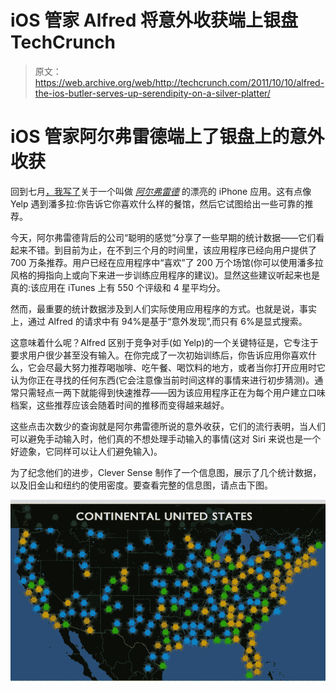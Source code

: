 # iOS 管家 Alfred 将意外收获端上银盘 TechCrunch

> 原文：<https://web.archive.org/web/http://techcrunch.com/2011/10/10/alfred-the-ios-butler-serves-up-serendipity-on-a-silver-platter/>

# iOS 管家阿尔弗雷德端上了银盘上的意外收获

回到七月[，我写了](https://web.archive.org/web/20230203153730/https://techcrunch.com/2011/07/18/cleversense-launches-alfred-personalized-local-recommendations-with-a-single-tap/)关于一个叫做 *[阿尔弗雷德](https://web.archive.org/web/20230203153730/http://itunes.apple.com/us/app/alfred/id447020280?mt=8)* 的漂亮的 iPhone 应用。这有点像 Yelp 遇到潘多拉:你告诉它你喜欢什么样的餐馆，然后它试图给出一些可靠的推荐。

今天，阿尔弗雷德背后的公司“聪明的感觉”分享了一些早期的统计数据——它们看起来不错。到目前为止，在不到三个月的时间里，该应用程序已经向用户提供了 700 万条推荐。用户已经在应用程序中“喜欢”了 200 万个场馆(你可以使用潘多拉风格的拇指向上或向下来进一步训练应用程序的建议)。显然这些建议听起来也是真的:该应用在 iTunes 上有 550 个评级和 4 星平均分。

然而，最重要的统计数据涉及到人们实际使用应用程序的方式。也就是说，事实上，通过 Alfred 的请求中有 94%是基于“意外发现”,而只有 6%是显式搜索。

这意味着什么呢？Alfred 区别于竞争对手(如 Yelp)的一个关键特征是，它专注于要求用户很少甚至没有输入。在你完成了一次初始训练后，你告诉应用你喜欢什么，它会尽最大努力推荐喝咖啡、吃午餐、喝饮料的地方，或者当你打开应用时它认为你正在寻找的任何东西(它会注意像当前时间这样的事情来进行初步猜测)。通常只需轻点一两下就能得到快速推荐——因为该应用程序正在为每个用户建立口味档案，这些推荐应该会随着时间的推移而变得越来越好。

这些点击次数少的查询就是阿尔弗雷德所说的意外收获，它们的流行表明，当人们可以避免手动输入时，他们真的不想处理手动输入的事情(这对 Siri 来说也是一个好迹象，它同样可以让人们避免输入)。

为了纪念他们的进步，Clever Sense 制作了一个信息图，展示了几个统计数据，以及旧金山和纽约的使用密度。要查看完整的信息图，请点击下图。

[![](img/8563ade5b918788ca232cff080999f90.png)](https://web.archive.org/web/20230203153730/https://techcrunch.com/wp-content/uploads/2011/10/infographic.png)